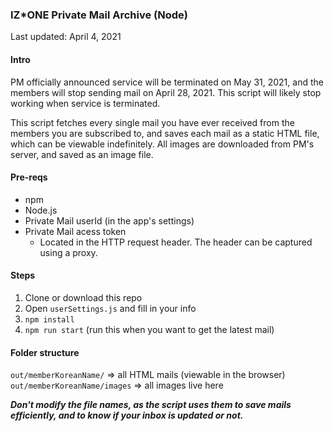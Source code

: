 ### IZ\*ONE Private Mail Archive (Node)

Last updated: April 4, 2021
#### Intro

PM officially announced service will be terminated on May 31, 2021, and the members will stop sending mail on April 28, 2021. This script will likely stop working when service is terminated.

This script fetches every single mail you have ever received from the members you are subscribed to, and saves each mail as a static HTML file, which can be viewable indefinitely. All images are downloaded from PM's server, and saved as an image file.

#### Pre-reqs
- npm
- Node.js
- Private Mail userId (in the app's settings)
- Private Mail acess token
  - Located in the HTTP request header. The header can be captured using a proxy.

#### Steps
1. Clone or download this repo
2. Open `userSettings.js` and fill in your info
3. `npm install`
4. `npm run start` (run this when you want to get the latest mail)

#### Folder structure
`out/memberKoreanName/` => all HTML mails (viewable in the browser)
`out/memberKoreanName/images` => all images live here

***Don't modify the file names, as the script uses them to save mails efficiently, and to know if your inbox is updated or not.***

